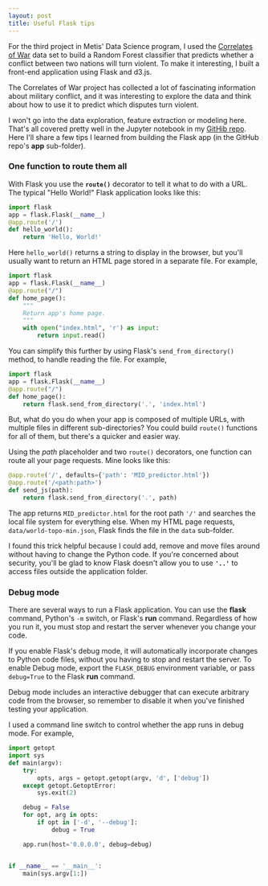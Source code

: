 ```yaml
---
layout: post
title: Useful Flask tips 
---
```


For the third project in Metis' Data Science
program, I used the [Correlates of
War](http://www.correlatesofwar.org) data set to build a Random Forest
classifier that predicts whether a conflict between two nations will
turn violent. To make it interesting, I built a front-end application
using Flask and d3.js.

The Correlates of War project has collected a lot of fascinating
information about military conflict, and it was interesting to explore
the data and think about how to use it to predict which disputes turn
violent.

I won't go into the data exploration, feature extraction or modeling
here. That's all covered pretty well in the Jupyter notebook in my
[GitHib repo](http://github.com/dextersealy/metis-proj3). Here I'll
share a few tips I learned from building the Flask app (in the GitHub
repo's **app** sub-folder).

### One function to route them all ###

With Flask you use the <b>```route()```</b> decorator to tell it what
to do with a URL. The typical "Hello World!" Flask application looks
like this:

```python
import flask
app = flask.Flask(__name__)
@app.route('/')
def hello_world():
    return 'Hello, World!'

```

Here ```hello_world()``` returns a string to display in
the browser, but you'll usually want to return an HTML page stored in
a separate file. For example,

```python
import flask
app = flask.Flask(__name__)
@app.route("/")
def home_page():
    """
    Return app's home page.
    """
    with open("index.html", 'r') as input:
        return input.read()
```

You can simplify this further by using Flask's
```send_from_directory()``` method, to handle reading the file.
For example,


```python
import flask
app = flask.Flask(__name__)
@app.route("/")
def home_page():
	return flask.send_from_directory('.', 'index.html')
```

But, what do you do when your app is composed of multiple URLs, with
multiple files in different sub-directories? You could build
```route()``` functions for all of them, but there's a quicker and
easier way.

Using the *path* placeholder and two ```route()```
decorators, one function can route all your page requests. Mine looks
like this:

```python
@app.route('/', defaults={'path': 'MID_predictor.html'})
@app.route('/<path:path>')
def send_js(path):
    return flask.send_from_directory('.', path)
```

The app returns ```MID_predictor.html``` for the root path ```'/'```
and searches the local file system for everything else. When my HTML
page requests, ```data/world-topo-min.json```, Flask finds the file in
the ```data``` sub-folder.

I found this trick helpful because I could add, remove and move files
around without having to change the Python code. If you're concerned
about security, you'll be glad to know Flask doesn't allow you to use
<b>```'..'```</b> to access files outside the application folder.

### Debug mode ###

There are several ways to run a Flask application. You can use the
<b>flask</b> command, Python's ```-m``` switch, or Flask's <b>run</b>
command. Regardless of how you run it, you must stop and restart the
server whenever you change your code.

If you enable Flask's debug mode, it will automatically incorporate
changes to Python code files, without you having to stop and restart
the server. To enable Debug mode, export the ```FLASK_DEBUG```
environment variable, or pass ```debug=True``` to the Flask <b>run</b>
command.

Debug mode includes an interactive debugger that can execute arbitrary
code from the browser, so remember to disable it when you've finished
testing your application.

I used a command line switch to control whether the app runs in debug
mode. For example,


```python
import getopt
import sys
def main(argv):
    try:
        opts, args = getopt.getopt(argv, 'd', ['debug'])
    except getopt.GetoptError:
        sys.exit(2)

    debug = False
    for opt, arg in opts:
        if opt in ['-d', '--debug']:
            debug = True

    app.run(host='0.0.0.0', debug=debug)


if __name__ == '__main__':
    main(sys.argv[1:])
```
